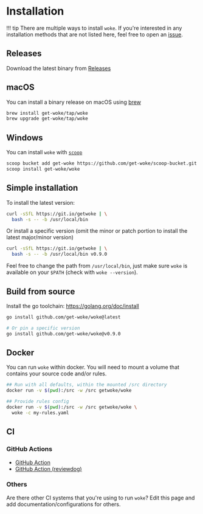 # Installation

!!! tip
    There are multiple ways to install `woke`. If you're interested in any installation methods
    that are not listed here, feel free to open an [issue]({{config.repo_url}}issues).

## Releases

Download the latest binary from [Releases]({{config.repo_url}}releases/latest)

## macOS

You can install a binary release on macOS using [brew](https://brew.sh)

```bash
brew install get-woke/tap/woke
brew upgrade get-woke/tap/woke
```

## Windows

You can install `woke` with [`scoop`](https://scoop.sh/)

```sh
scoop bucket add get-woke https://github.com/get-woke/scoop-bucket.git
scoop install get-woke/woke
```

## Simple installation

To install the latest version:

```bash
curl -sSfL https://git.io/getwoke | \
  bash -s -- -b /usr/local/bin
```

Or install a specific version (omit the minor or patch portion to install the latest major/minor version)

```bash
curl -sSfL https://git.io/getwoke | \
  bash -s -- -b /usr/local/bin v0.9.0
```

Feel free to change the path from `/usr/local/bin`, just make sure `woke`
is available on your `$PATH` (check with `woke --version`).

## Build from source

Install the go toolchain: <https://golang.org/doc/install>

```bash
go install github.com/get-woke/woke@latest

# Or pin a specific version
go install github.com/get-woke/woke@v0.9.0
```

## Docker

You can run `woke` within docker. You will need to mount a volume that contains your source code and/or rules.

```bash
## Run with all defaults, within the mounted /src directory
docker run -v $(pwd):/src -w /src getwoke/woke

## Provide rules config
docker run -v $(pwd):/src -w /src getwoke/woke \
  woke -c my-rules.yaml
```

## CI

### GitHub Actions

- [GitHub Action](https://github.com/marketplace/actions/run-woke)
- [GitHub Action (reviewdog)](https://github.com/marketplace/actions/run-woke-with-reviewdog)

### Others

Are there other CI systems that you're using to run `woke`? Edit this page and add documentation/configurations for others.
